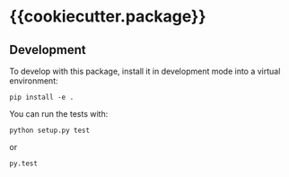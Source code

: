 # {{cookiecutter.package}}


## Development

To develop with this package, install it in development mode
into a virtual environment:

    pip install -e .

You can run the tests with:

    python setup.py test

or

    py.test
